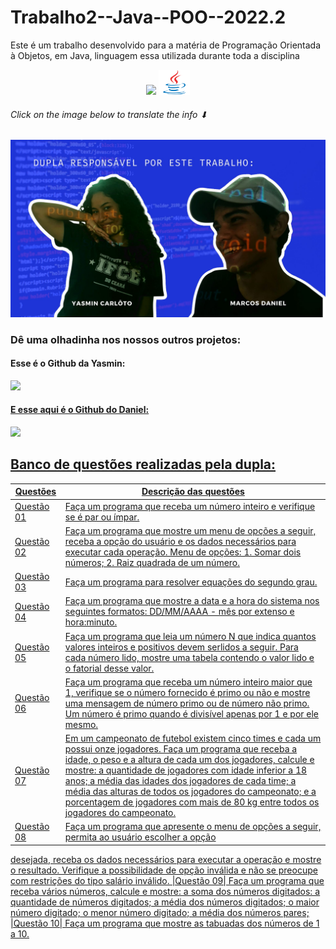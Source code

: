 <h1> Trabalho2--Java--POO--2022.2 </h1>

<p>Este é um trabalho desenvolvido para a matéria de Programação Orientada à Objetos, em Java, linguagem essa utilizada durante toda a disciplina </p>

<div align="center">
  <img src="https://img.shields.io/badge/Java-ED8B00?style=for-the-badge&logo=java&logoColor=white" >
  <img height="40" width="50" src="https://raw.githubusercontent.com/devicons/devicon/master/icons/java/java-original.svg">
</div>

<div>
  <h6>Click on the image below to translate the info ⬇ </h6>
  <img src="https://github.com/Carloto11/Trabalho2--Java--POO--2022.2/blob/main/CBposter.jpg"
</div>
  
<h3> Dê uma olhadinha nos nossos outros projetos:</h3>
  
<div>
  <h4>Esse é o Github da Yasmin: </h4>
  <a href="https://github.com/Carloto11">
  <img src="https://img.shields.io/badge/GitHub-100000?style=for-the-badge&logo=github&logoColor=white">
 
  <h4> E esse aqui é o Github do Daniel: </h4>
  <a href="https://github.com/Daniel02md">
  <img src="https://img.shields.io/badge/GitHub-100000?style=for-the-badge&logo=github&logoColor=white">
</div>
    
## Banco de questões realizadas pela dupla:

| Questões | Descrição das questões |
|---|---|
|Questão 01| Faça um programa que receba um número inteiro e verifique se é par ou ímpar.
|Questão 02| Faça um programa que mostre um menu de opções a seguir, receba a opção do usuário e os dados necessários para executar cada operação. Menu de opções: 1. Somar dois números; 2. Raiz quadrada de um número.
|Questão 03| Faça um programa para resolver equações do segundo grau.
|Questão 04| Faça um programa que mostre a data e a hora do sistema nos seguintes formatos: DD/MM/AAAA - mês por extenso e hora:minuto.
|Questão 05| Faça um programa que leia um número N que indica quantos valores inteiros e positivos devem serlidos a seguir. Para cada número lido, mostre uma tabela contendo o valor lido e o fatorial desse valor.
|Questão 06| Faça um programa que receba um número inteiro maior que 1, verifique se o número fornecido é primo ou não e mostre uma mensagem de número primo ou de número não primo. Um número é primo quando é divisível apenas por 1 e por ele mesmo.
|Questão 07| Em um campeonato de futebol existem cinco times e cada um possui onze jogadores. Faça um programa que receba a idade, o peso e a altura de cada um dos jogadores, calcule e mostre: a quantidade de jogadores com idade inferior a 18 anos; a média das idades dos jogadores de cada time; a média das alturas de todos os jogadores do campeonato; e a porcentagem de jogadores com mais de 80 kg entre todos os jogadores do campeonato.
|Questão 08| Faça um programa que apresente o menu de opções a seguir, permita ao usuário escolher a opção
desejada, receba os dados necessários para executar a operação e mostre o resultado. Verifique a possibilidade de opção inválida e não se preocupe com restrições do tipo salário inválido.
|Questão 09| Faça um programa que receba vários números, calcule e mostre:
a soma dos números digitados: a quantidade de números digitados; a média dos números digitados; o maior número digitado; o menor número digitado; a média dos números pares;
|Questão 10| Faça um programa que mostre as tabuadas dos números de 1 a 10.


